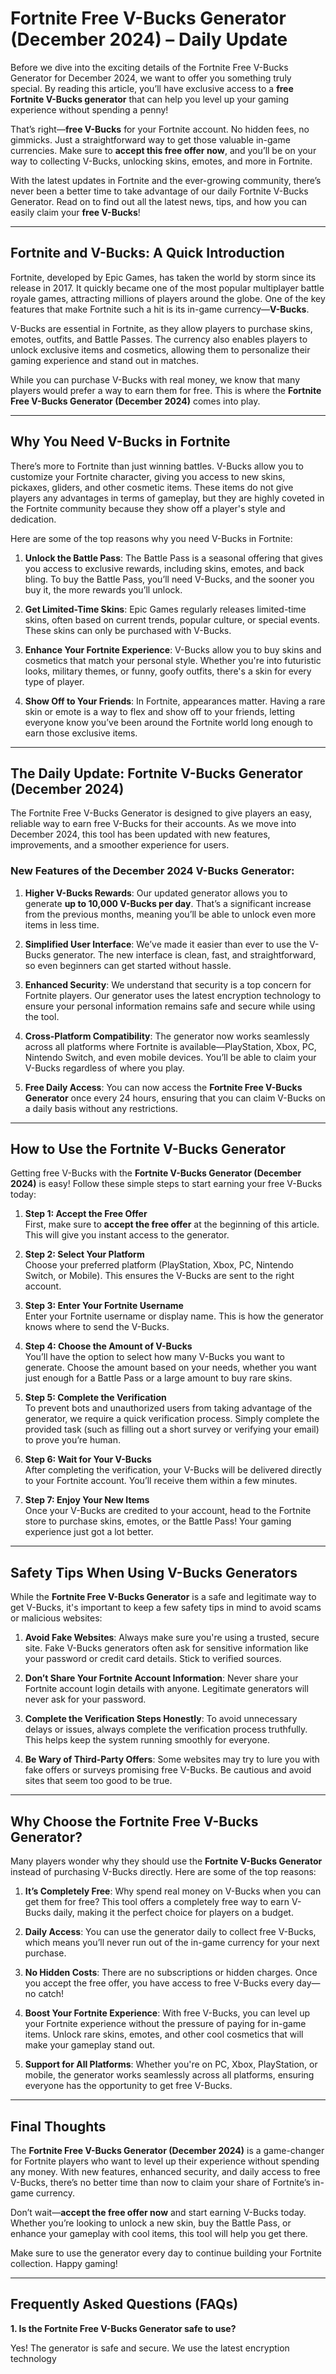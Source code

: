 # Fortnite Free V-Bucks Generator (December 2024) – Daily Update

Before we dive into the exciting details of the Fortnite Free V-Bucks Generator for December 2024, we want to offer you something truly special. By reading this article, you’ll have exclusive access to a **free Fortnite V-Bucks generator** that can help you level up your gaming experience without spending a penny!

That’s right—**free V-Bucks** for your Fortnite account. No hidden fees, no gimmicks. Just a straightforward way to get those valuable in-game currencies. Make sure to **accept this free offer now**, and you’ll be on your way to collecting V-Bucks, unlocking skins, emotes, and more in Fortnite.

With the latest updates in Fortnite and the ever-growing community, there’s never been a better time to take advantage of our daily Fortnite V-Bucks Generator. Read on to find out all the latest news, tips, and how you can easily claim your **free V-Bucks**!

---

## Fortnite and V-Bucks: A Quick Introduction

Fortnite, developed by Epic Games, has taken the world by storm since its release in 2017. It quickly became one of the most popular multiplayer battle royale games, attracting millions of players around the globe. One of the key features that make Fortnite such a hit is its in-game currency—**V-Bucks**.

V-Bucks are essential in Fortnite, as they allow players to purchase skins, emotes, outfits, and Battle Passes. The currency also enables players to unlock exclusive items and cosmetics, allowing them to personalize their gaming experience and stand out in matches.

While you can purchase V-Bucks with real money, we know that many players would prefer a way to earn them for free. This is where the **Fortnite Free V-Bucks Generator (December 2024)** comes into play.

---

## Why You Need V-Bucks in Fortnite

There’s more to Fortnite than just winning battles. V-Bucks allow you to customize your Fortnite character, giving you access to new skins, pickaxes, gliders, and other cosmetic items. These items do not give players any advantages in terms of gameplay, but they are highly coveted in the Fortnite community because they show off a player's style and dedication.

Here are some of the top reasons why you need V-Bucks in Fortnite:

1. **Unlock the Battle Pass**: The Battle Pass is a seasonal offering that gives you access to exclusive rewards, including skins, emotes, and back bling. To buy the Battle Pass, you’ll need V-Bucks, and the sooner you buy it, the more rewards you’ll unlock.

2. **Get Limited-Time Skins**: Epic Games regularly releases limited-time skins, often based on current trends, popular culture, or special events. These skins can only be purchased with V-Bucks.

3. **Enhance Your Fortnite Experience**: V-Bucks allow you to buy skins and cosmetics that match your personal style. Whether you're into futuristic looks, military themes, or funny, goofy outfits, there's a skin for every type of player.

4. **Show Off to Your Friends**: In Fortnite, appearances matter. Having a rare skin or emote is a way to flex and show off to your friends, letting everyone know you’ve been around the Fortnite world long enough to earn those exclusive items.

---

## The Daily Update: Fortnite V-Bucks Generator (December 2024)

The Fortnite Free V-Bucks Generator is designed to give players an easy, reliable way to earn free V-Bucks for their accounts. As we move into December 2024, this tool has been updated with new features, improvements, and a smoother experience for users.

### New Features of the December 2024 V-Bucks Generator:

1. **Higher V-Bucks Rewards**: Our updated generator allows you to generate **up to 10,000 V-Bucks per day**. That’s a significant increase from the previous months, meaning you’ll be able to unlock even more items in less time.

2. **Simplified User Interface**: We’ve made it easier than ever to use the V-Bucks generator. The new interface is clean, fast, and straightforward, so even beginners can get started without hassle.

3. **Enhanced Security**: We understand that security is a top concern for Fortnite players. Our generator uses the latest encryption technology to ensure your personal information remains safe and secure while using the tool.

4. **Cross-Platform Compatibility**: The generator now works seamlessly across all platforms where Fortnite is available—PlayStation, Xbox, PC, Nintendo Switch, and even mobile devices. You’ll be able to claim your V-Bucks regardless of where you play.

5. **Free Daily Access**: You can now access the **Fortnite Free V-Bucks Generator** once every 24 hours, ensuring that you can claim V-Bucks on a daily basis without any restrictions. 

---

## How to Use the Fortnite V-Bucks Generator

Getting free V-Bucks with the **Fortnite V-Bucks Generator (December 2024)** is easy! Follow these simple steps to start earning your free V-Bucks today:

1. **Step 1: Accept the Free Offer**  
   First, make sure to **accept the free offer** at the beginning of this article. This will give you instant access to the generator.

2. **Step 2: Select Your Platform**  
   Choose your preferred platform (PlayStation, Xbox, PC, Nintendo Switch, or Mobile). This ensures the V-Bucks are sent to the right account.

3. **Step 3: Enter Your Fortnite Username**  
   Enter your Fortnite username or display name. This is how the generator knows where to send the V-Bucks.

4. **Step 4: Choose the Amount of V-Bucks**  
   You’ll have the option to select how many V-Bucks you want to generate. Choose the amount based on your needs, whether you want just enough for a Battle Pass or a large amount to buy rare skins.

5. **Step 5: Complete the Verification**  
   To prevent bots and unauthorized users from taking advantage of the generator, we require a quick verification process. Simply complete the provided task (such as filling out a short survey or verifying your email) to prove you’re human.

6. **Step 6: Wait for Your V-Bucks**  
   After completing the verification, your V-Bucks will be delivered directly to your Fortnite account. You’ll receive them within a few minutes.

7. **Step 7: Enjoy Your New Items**  
   Once your V-Bucks are credited to your account, head to the Fortnite store to purchase skins, emotes, or the Battle Pass! Your gaming experience just got a lot better.

---

## Safety Tips When Using V-Bucks Generators

While the **Fortnite Free V-Bucks Generator** is a safe and legitimate way to get V-Bucks, it's important to keep a few safety tips in mind to avoid scams or malicious websites:

1. **Avoid Fake Websites**: Always make sure you're using a trusted, secure site. Fake V-Bucks generators often ask for sensitive information like your password or credit card details. Stick to verified sources.

2. **Don’t Share Your Fortnite Account Information**: Never share your Fortnite account login details with anyone. Legitimate generators will never ask for your password.

3. **Complete the Verification Steps Honestly**: To avoid unnecessary delays or issues, always complete the verification process truthfully. This helps keep the system running smoothly for everyone.

4. **Be Wary of Third-Party Offers**: Some websites may try to lure you with fake offers or surveys promising free V-Bucks. Be cautious and avoid sites that seem too good to be true.

---

## Why Choose the Fortnite Free V-Bucks Generator?

Many players wonder why they should use the **Fortnite V-Bucks Generator** instead of purchasing V-Bucks directly. Here are some of the top reasons:

1. **It’s Completely Free**: Why spend real money on V-Bucks when you can get them for free? This tool offers a completely free way to earn V-Bucks daily, making it the perfect choice for players on a budget.

2. **Daily Access**: You can use the generator daily to collect free V-Bucks, which means you’ll never run out of the in-game currency for your next purchase.

3. **No Hidden Costs**: There are no subscriptions or hidden charges. Once you accept the free offer, you have access to free V-Bucks every day—no catch!

4. **Boost Your Fortnite Experience**: With free V-Bucks, you can level up your Fortnite experience without the pressure of paying for in-game items. Unlock rare skins, emotes, and other cool cosmetics that will make your gameplay stand out.

5. **Support for All Platforms**: Whether you're on PC, Xbox, PlayStation, or mobile, the generator works seamlessly across all platforms, ensuring everyone has the opportunity to get free V-Bucks.

---

## Final Thoughts

The **Fortnite Free V-Bucks Generator (December 2024)** is a game-changer for Fortnite players who want to level up their experience without spending any money. With new features, enhanced security, and daily access to free V-Bucks, there’s no better time than now to claim your share of Fortnite’s in-game currency.

Don’t wait—**accept the free offer now** and start earning V-Bucks today. Whether you’re looking to unlock a new skin, buy the Battle Pass, or enhance your gameplay with cool items, this tool will help you get there.

Make sure to use the generator every day to continue building your Fortnite collection. Happy gaming!

---

## Frequently Asked Questions (FAQs)

**1. Is the Fortnite Free V-Bucks Generator safe to use?**

Yes! The generator is safe and secure. We use the latest encryption technology
